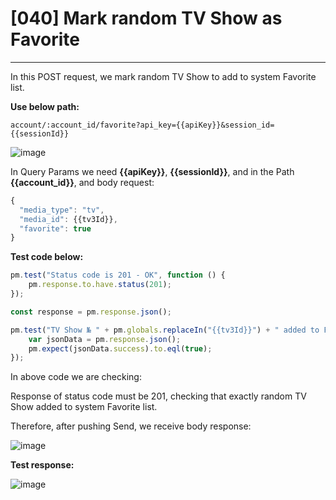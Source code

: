 # [040] Mark random TV Show as Favorite
___

In this POST request, we mark random TV Show to add to system Favorite list.

__Use below path:__
```
account/:account_id/favorite?api_key={{apiKey}}&session_id={{sessionId}}
```
![image](https://user-images.githubusercontent.com/122685448/231298925-b662b252-4245-4f6f-99bc-31d34aef33a1.png)

In Query Params we need __{{apiKey}}__, __{{sessionId}}__, and in the Path __{{account_id}}__, and body request:
```js {.line-numbers}
{
  "media_type": "tv",
  "media_id": {{tv3Id}},
  "favorite": true
}
```

__Test code below:__
```js {.line-numbers}
pm.test("Status code is 201 - OK", function () {
    pm.response.to.have.status(201);
});

const response = pm.response.json();

pm.test("TV Show № " + pm.globals.replaceIn("{{tv3Id}}") + " added to Favorie", function () {
    var jsonData = pm.response.json();
    pm.expect(jsonData.success).to.eql(true);
});
```
In above code we are checking:

Response of status code must be 201, checking that exactly random TV Show added to system Favorite list.

Therefore, after pushing Send, we receive body response:

![image](https://user-images.githubusercontent.com/122685448/231298993-be213ab9-1a99-4bad-8a9e-207e475645dc.png)
 
__Test response:__

![image](https://user-images.githubusercontent.com/122685448/231299096-81e3e7f4-9aef-4918-b8d5-3ea684094595.png)

